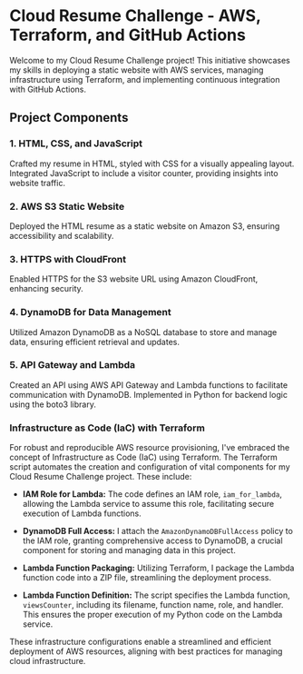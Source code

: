 # Cloud Resume Challenge - AWS, Terraform, and GitHub Actions

Welcome to my Cloud Resume Challenge project! This initiative showcases my skills in deploying a static website with AWS services, managing infrastructure using Terraform, and implementing continuous integration with GitHub Actions.

## Project Components

### 1. HTML, CSS, and JavaScript

Crafted my resume in HTML, styled with CSS for a visually appealing layout. Integrated JavaScript to include a visitor counter, providing insights into website traffic.

### 2. AWS S3 Static Website

Deployed the HTML resume as a static website on Amazon S3, ensuring accessibility and scalability.

### 3. HTTPS with CloudFront

Enabled HTTPS for the S3 website URL using Amazon CloudFront, enhancing security.

### 4. DynamoDB for Data Management

Utilized Amazon DynamoDB as a NoSQL database to store and manage data, ensuring efficient retrieval and updates.

### 5. API Gateway and Lambda

Created an API using AWS API Gateway and Lambda functions to facilitate communication with DynamoDB. Implemented in Python for backend logic using the boto3 library.

### Infrastructure as Code (IaC) with Terraform

For robust and reproducible AWS resource provisioning, I've embraced the concept of Infrastructure as Code (IaC) using Terraform. The Terraform script automates the creation and configuration of vital components for my Cloud Resume Challenge project. These include:

- **IAM Role for Lambda:** The code defines an IAM role, `iam_for_lambda`, allowing the Lambda service to assume this role, facilitating secure execution of Lambda functions.

- **DynamoDB Full Access:** I attach the `AmazonDynamoDBFullAccess` policy to the IAM role, granting comprehensive access to DynamoDB, a crucial component for storing and managing data in this project.

- **Lambda Function Packaging:** Utilizing Terraform, I package the Lambda function code into a ZIP file, streamlining the deployment process.

- **Lambda Function Definition:** The script specifies the Lambda function, `viewsCounter`, including its filename, function name, role, and handler. This ensures the proper execution of my Python code on the Lambda service.

These infrastructure configurations enable a streamlined and efficient deployment of AWS resources, aligning with best practices for managing cloud infrastructure.
